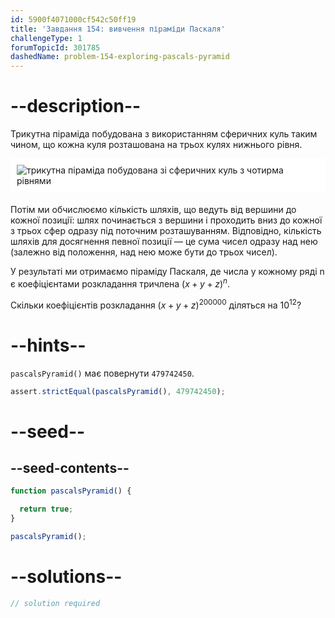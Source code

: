 ```yaml
---
id: 5900f4071000cf542c50ff19
title: 'Завдання 154: вивчення піраміди Паскаля'
challengeType: 1
forumTopicId: 301785
dashedName: problem-154-exploring-pascals-pyramid
---
```


# --description--

Трикутна піраміда побудована з використанням сферичних куль таким чином, що кожна куля розташована на трьох кулях нижнього рівня.

<img alt="трикутна піраміда побудована зі сферичних куль з чотирма рівнями" src="https://cdn.freecodecamp.org/curriculum/project-euler/exploring-pascals-pyramid.png" style="background-color: white; padding: 10px; display: block; margin-right: auto; margin-left: auto; margin-bottom: 1.2rem;" />

Потім ми обчислюємо кількість шляхів, що ведуть від вершини до кожної позиції: шлях починається з вершини і проходить вниз до кожної з трьох сфер одразу під поточним розташуванням. Відповідно, кількість шляхів для досягнення певної позиції — це сума чисел одразу над нею (залежно від положення, над нею може бути до трьох чисел).

У результаті ми отримаємо піраміду Паскаля, де числа у кожному ряді n є коефіцієнтами розкладання тричлена ${(x + y + z)}^n$.

Скільки коефіцієнтів розкладання ${(x + y + z)}^{200000}$ діляться на ${10}^{12}$?

# --hints--

`pascalsPyramid()` має повернути `479742450`.

```js
assert.strictEqual(pascalsPyramid(), 479742450);
```

# --seed--

## --seed-contents--

```js
function pascalsPyramid() {

  return true;
}

pascalsPyramid();
```

# --solutions--

```js
// solution required
```
